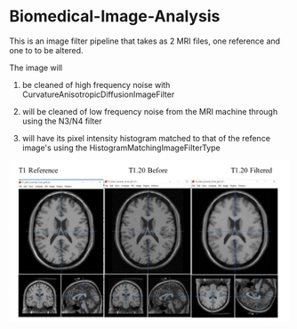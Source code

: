 # Biomedical-Image-Analysis

This is an image filter pipeline that takes as 2 MRI files, one reference and one to to be altered. 

The image will 

1. be cleaned of high frequency noise with CurvatureAnisotropicDiffusionImageFilter

2. will be cleaned of low frequency noise from the MRI machine through using the N3/N4 filter

3. will have its pixel intensity histogram matched to that of the refence image's using the HistogramMatchingImageFilterType

 

![alt text](https://github.com/JWu-Git/Biomedical-Image-Analysis/blob/main/Result.png)
